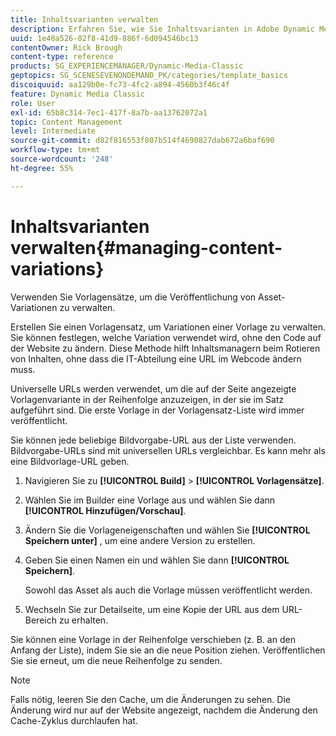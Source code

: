 ```yaml
---
title: Inhaltsvarianten verwalten
description: Erfahren Sie, wie Sie Inhaltsvarianten in Adobe Dynamic Media Classic verwalten.
uuid: 1e40a526-02f8-41d9-886f-6d094546bc13
contentOwner: Rick Brough
content-type: reference
products: SG_EXPERIENCEMANAGER/Dynamic-Media-Classic
geptopics: SG_SCENESEVENONDEMAND_PK/categories/template_basics
discoiquuid: aa129b0e-fc73-4fc2-a894-4560b3f46c4f
feature: Dynamic Media Classic
role: User
exl-id: 65b8c314-7ec1-417f-8a7b-aa13762072a1
topic: Content Management
level: Intermediate
source-git-commit: d82f816553f807b514f4690827dab672a6baf690
workflow-type: tm+mt
source-wordcount: '248'
ht-degree: 55%

---
```


# Inhaltsvarianten verwalten{#managing-content-variations}

Verwenden Sie Vorlagensätze, um die Veröffentlichung von Asset-Variationen zu verwalten.

Erstellen Sie einen Vorlagensatz, um Variationen einer Vorlage zu verwalten. Sie können festlegen, welche Variation verwendet wird, ohne den Code auf der Website zu ändern. Diese Methode hilft Inhaltsmanagern beim Rotieren von Inhalten, ohne dass die IT-Abteilung eine URL im Webcode ändern muss.

Universelle URLs werden verwendet, um die auf der Seite angezeigte Vorlagenvariante in der Reihenfolge anzuzeigen, in der sie im Satz aufgeführt sind. Die erste Vorlage in der Vorlagensatz-Liste wird immer veröffentlicht.

Sie können jede beliebige Bildvorgabe-URL aus der Liste verwenden. Bildvorgabe-URLs sind mit universellen URLs vergleichbar. Es kann mehr als eine Bildvorlage-URL geben.

1. Navigieren Sie zu **[!UICONTROL Build]** > **[!UICONTROL Vorlagensätze]**.
1. Wählen Sie im Builder eine Vorlage aus und wählen Sie dann **[!UICONTROL Hinzufügen/Vorschau]**.
1. Ändern Sie die Vorlageneigenschaften und wählen Sie **[!UICONTROL Speichern unter]** , um eine andere Version zu erstellen.
1. Geben Sie einen Namen ein und wählen Sie dann **[!UICONTROL Speichern]**.

   Sowohl das Asset als auch die Vorlage müssen veröffentlicht werden.

1. Wechseln Sie zur Detailseite, um eine Kopie der URL aus dem URL-Bereich zu erhalten.

Sie können eine Vorlage in der Reihenfolge verschieben (z. B. an den Anfang der Liste), indem Sie sie an die neue Position ziehen. Veröffentlichen Sie sie erneut, um die neue Reihenfolge zu senden.

>[!NOTE]
>
>Falls nötig, leeren Sie den Cache, um die Änderungen zu sehen. Die Änderung wird nur auf der Website angezeigt, nachdem die Änderung den Cache-Zyklus durchlaufen hat.
